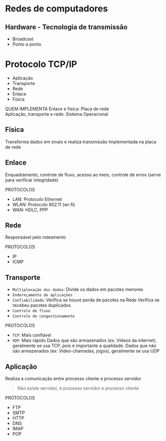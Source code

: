 # Redes de computadores

## Hardware - Tecnologia de transmissão
- Broadcast
- Ponto a ponto

# Protocolo TCP/IP
- Aplicação
- Transporte
- Rede
- Enlace
- Física

QUEM IMPLEMENTA
Enlace e física: Placa de rede   
Aplicação, transporte e rede: Sistema Operacional  

## Física
Transforma dados em sinais e realiza transmissão
Implementada na placa de rede

## Enlace
Enquadramento, controle de fluxo, acesso ao meio, controle de erros (serve para verificar integridade)

PROTOCOLOS
- LAN: Protocolo Ethernet
- WLAN: Protocolo 802.11 (wi-fi)
- WAN: HDLC, PPP

## Rede
Responsável pelo roteamento

PROTOCOLOS
- IP
- ICMP

## Transporte
- `Multiplexação dos dados`: Divide os dados em pacotes menores
- `Endereçamento de aplicações`
- `Confiabilidade`: Verifica se houve perda de pacotes na Rede
Verifica se recebeu pacotes duplicados
- `Controle de fluxo`
- `Controle de congestionamento`

PROTOCOLOS

- `TCP`: Mais confiável
- `UDP`: Mais rápido
Dados que são armazenados (ex: Vídeos da internet), geralmente se usa TCP, pois é importante a qualidade.
Dados que não são armazenados (ex: Video-chamadas, jogos), geralmente se usa UDP

## Aplicação
Realiza a comunicação entre processo cliente e processo servidor
> Não existe servidor, é processo servidor e processo cliente

PROTOCOLOS
- FTP
- SMTP
- HTTP
- DNS
- IMAP
- POP
